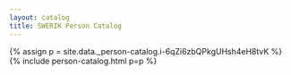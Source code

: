 ```yaml
---
layout: catalog
title: SWERIK Person Catalog
---
```

{% assign p = site.data._person-catalog.i-6qZi6zbQPkgUHsh4eH8tvK %}
{% include person-catalog.html p=p %}

